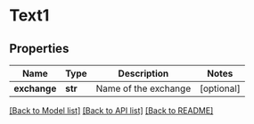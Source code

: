 # Text1

## Properties
Name | Type | Description | Notes
------------ | ------------- | ------------- | -------------
**exchange** | **str** | Name of the exchange | [optional] 

[[Back to Model list]](../README.md#documentation-for-models) [[Back to API list]](../README.md#documentation-for-api-endpoints) [[Back to README]](../README.md)


